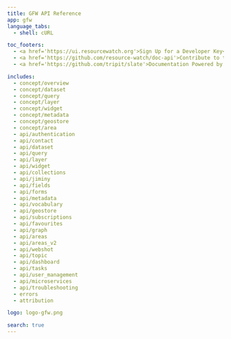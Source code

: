 ```yaml
---
title: GFW API Reference
app: gfw
language_tabs:
  - shell: cURL

toc_footers:
  - <a href='https://ui.resourcewatch.org'>Sign Up for a Developer Key</a>
  - <a href='https://github.com/resource-watch/doc-api'>Contribute to these docs</a>
  - <a href='https://github.com/tripit/slate'>Documentation Powered by Slate</a>

includes:
  - concept/overview
  - concept/dataset
  - concept/query
  - concept/layer
  - concept/widget
  - concept/metadata
  - concept/geostore
  - concept/area
  - api/authentication
  - api/contact
  - api/dataset
  - api/query
  - api/layer
  - api/widget
  - api/collections
  - api/jiminy
  - api/fields
  - api/forms
  - api/metadata
  - api/vocabulary
  - api/geostore
  - api/subscriptions
  - api/favourites
  - api/graph
  - api/areas
  - api/areas_v2
  - api/webshot
  - api/topic
  - api/dashboard
  - api/tasks
  - api/user_management
  - api/microservices
  - api/troubleshooting
  - errors
  - attribution

logo: logo-gfw.png

search: true
---
```

